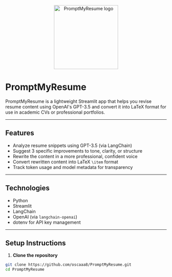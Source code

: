 <p align="center">
  <img src="promptmyresume-logo.png" width="200" alt="PromptMyResume logo">
</p>

# PromptMyResume

PromptMyResume is a lightweight Streamlit app that helps you revise resume content using OpenAI's GPT-3.5 and convert it into LaTeX format for use in academic CVs or professional portfolios.

---

## Features

- Analyze resume snippets using GPT-3.5 (via LangChain)
- Suggest 3 specific improvements to tone, clarity, or structure
- Rewrite the content in a more professional, confident voice
- Convert rewritten content into LaTeX `\item` format
- Track token usage and model metadata for transparency

---

## Technologies

- Python
- Streamlit
- LangChain
- OpenAI (via `langchain-openai`)
- dotenv for API key management

---

## Setup Instructions

1. **Clone the repository**
```bash
git clone https://github.com/oscaaa8/PromptMyResume.git
cd PromptMyResume
